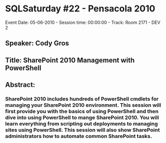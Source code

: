 # SQLSaturday #22 - Pensacola 2010
Event Date: 05-06-2010 - Session time: 00:00:00 - Track: Room 2171 - DEV 2
## Speaker: Cody  Gros
## Title: SharePoint 2010 Management with PowerShell
## Abstract:
### SharePoint 2010 includes hundreds of PowerShell cmdlets for managing your SharePoint 2010 environment. This session will first provide you with the basics of using PowerShell and then dive into using PowerShell to mange SharePoint 2010.  You will learn everything from scripting out deployments to managing sites using PowerShell. This session will also show SharePoint administrators how to automate common SharePoint tasks.
